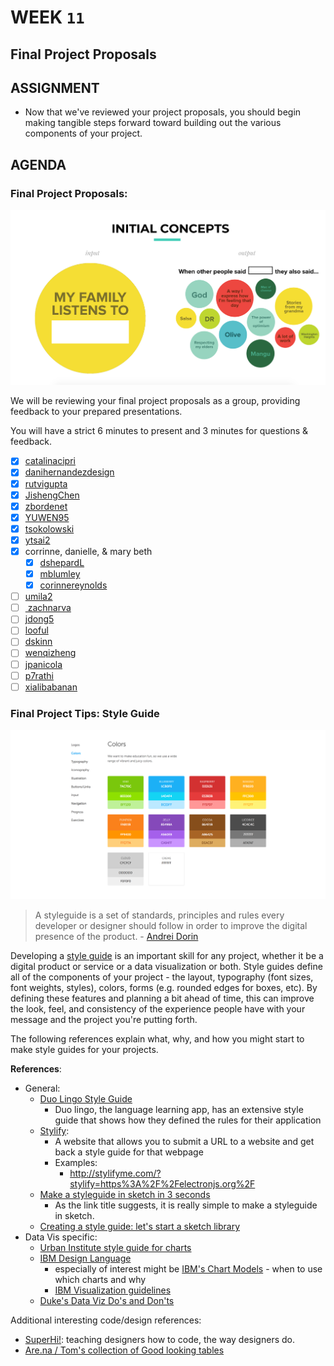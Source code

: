 # WEEK `11`
## Final Project Proposals 

## ASSIGNMENT

* Now that we've reviewed your project proposals, you should begin making tangible steps forward toward building out the various components of your project. 


## AGENDA

### Final Project Proposals:

![Danielle's Proposal image](assets/images/dh-proposal.png)

We will be reviewing your final project proposals as a group, providing feedback to your prepared presentations. 

You will have a strict 6 minutes to present and 3 minutes for questions & feedback. 

  * [X] [catalinacipri](https://github.com/catalinacipri/project-proposal-)
  * [X] [danihernandezdesign](https://docs.google.com/presentation/d/e/2PACX-1vQvhRoakH-LFZjxllaKPLJYfSVG6Lvx5bg8_mnOrMwcCnS2K5ZZBP-DJGdsv09g8lTrf59RFMxNaWXx/pub?start=false&loop=false&delayms=3000)
  * [X] [rutvigupta](https://github.com/rutvigupta/finalproject)
  * [X] [JishengChen](https://docs.google.com/presentation/d/1ZQfd9dPW3rPORvEQfcIHtxPfAhnKj6zeCpjb7RaRP_I/edit?usp=sharing)
  * [X] [zbordenet](https://zbdatavisualization.wordpress.com/2018/11/15/final-project-proposal/)
  * [X] [YUWEN95](https://docs.google.com/presentation/d/1fhlNV2b5VNVFXx4weZe5fNXKRg1H24MZ4rXYOYzxssY/edit?usp=sharing)
  * [X] [tsokolowski](https://gist.github.com/tsokolowski/acbbe92f19eb6c0fbdb73ba2de81362c)
  * [X] [ytsai2](https://docs.google.com/presentation/d/1kJl1BQJf0w0CTgsKUSvIQwtkAJ8YsiP9nEfaIweMx1s/edit?usp=sharing)
  * [X] corrinne, danielle, & mary beth
    * [X] [dshepardL](http://dsheparddataviz.data.blog/2018/11/15/final-project-proposal/)
    * [X] [mblumley](https://gist.github.com/mblumley/b34cc7acf69f7ffee3ca7c4decfbd5ad)
    * [X] [corinnereynolds](https://gist.github.com/corinnereynolds/2cc03eeb6a7f238d9dce47ee5822607b)
  * [ ] [umila2](https://github.com/umila2/my_first_repo/blob/master/Umila%20Singh%20Data%20Viz%20Final%20Project%20Proposal.pdf)
  * [ ] [ zachnarva ](https://gist.github.com/zachnarva/1b9b6d6139e7b565b4dd863debd2fc32)
  * [ ] [jdong5](https://drive.google.com/drive/u/0/my-drive?ths=true)
  * [ ] [looful](https://github.com/looful/Proposal)
  * [ ] [dskinn](https://github.com/dskinn/Proposal)
  * [ ] [wenqizheng](https://docs.google.com/presentation/d/1tb_9SQK6FxbcZdiL0aMh5GqOE8qYdHxkZwDpNtS0mgc/edit?usp=sharing)
  * [ ] [jpanicola](https://gist.github.com/jpanicola/eb6a366ea2cef477ef9f7c23b16c6ce1)
  * [ ] [p7rathi](https://github.com/p7rathi/final-project-proposal-/blob/master/Data%20Viz-Project%20Proposal.pdf)
  * [ ] [xialibabanan](https://docs.google.com/presentation/d/1fwAwkQElC3t2O_W8219lpladaBx2Rf7mmYQfhSxC8Lk/edit?usp=sharing)

### Final Project Tips: Style Guide

![duo lingo style guide](assets/images/duo-sg.png)

> A styleguide is a set of standards, principles and rules every developer or designer should follow in order to improve the digital presence of the product. - [Andrei Dorin](https://medium.muz.li/how-to-create-a-style-guide-from-scratch-tips-and-tricks-e00f25b423bf)

Developing a [style guide](https://en.wikipedia.org/wiki/Style_guide) is an important skill for any project, whether it be a digital product or service or a data visualization or both. Style guides define all of the components of your project - the layout, typography (font sizes, font weights, styles), colors, forms (e.g. rounded edges for boxes, etc). By defining these features and planning a bit ahead of time, this can improve the look, feel, and consistency of the experience people have with your message and the project you're putting forth.

The following references explain what, why, and how you might start to make style guides for your projects.

**References**:

* General:
  * [Duo Lingo Style Guide](https://www.duolingo.com/design/)
    * Duo lingo, the language learning app, has an extensive style guide that shows how they defined the rules for their application
  * [Stylify](stylifyme.com/): 
    * A website that allows you to submit a URL to a website and get back a style guide for that webpage
    * Examples:
      * http://stylifyme.com/?stylify=https%3A%2F%2Felectronjs.org%2F
  * [Make a styleguide in sketch in 3 seconds](https://blog.prototypr.io/how-to-create-design-styleguide-in-sketch-for-3-seconds-23aabd6a5f85)
    * As the link title suggests, it is really simple to make a styleguide in sketch.
  * [Creating a style guide: let's start a sketch library](https://medium.com/sketch-app-sources/lets-start-a-sketch-library-12a7882faeb0)
* Data Vis specific:
  * [Urban Institute style guide for charts](http://urbaninstitute.github.io/graphics-styleguide/)
  * [IBM Design Language](https://www.ibm.com/design/language/experience/data-visualization/)
    * especially of interest might be [IBM's Chart Models](https://www.ibm.com/design/language/experience/data-visualization/chart-models/) - when to use which charts and why
    * [IBM Visualization guidelines](https://www.ibm.com/design/language/experience/data-visualization/visualization/)
  * [Duke's Data Viz Do's and Don'ts](https://guides.library.duke.edu/datavis/topten)

Additional interesting code/design references:

* [SuperHi!](https://twitter.com/superhi_): teaching designers how to code, the way designers do.
* [Are.na / Tom's collection of Good looking tables](https://www.are.na/tom-macwright/good-looking-tables)


<!-- - Week 11: Synthesis I
  - Viz workflow:
    - wireframe
    - design
    - prototype
    - develop
    - iterate
    - collaborate
  - Alternative visualizations
    - "it doesn't always have to be on the web"
  -Assignment:
    - final project proposal -->


